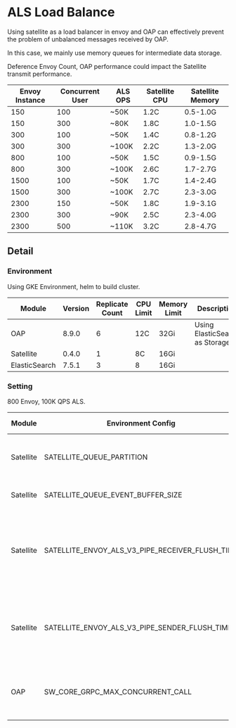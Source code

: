 # ALS Load Balance

Using satellite as a load balancer in envoy and OAP can effectively prevent the problem of unbalanced messages received by OAP.

In this case, we mainly use memory queues for intermediate data storage. 

Deference Envoy Count, OAP performance could impact the Satellite transmit performance.

|Envoy Instance|Concurrent User|ALS OPS|Satellite CPU|Satellite Memory|
|--------------|---------------|-------|-------------|----------------|
|150|100|~50K|1.2C|0.5-1.0G|
|150|300|~80K|1.8C|1.0-1.5G|
|300|100|~50K|1.4C|0.8-1.2G|
|300|300|~100K|2.2C|1.3-2.0G|
|800|100|~50K|1.5C|0.9-1.5G|
|800|300|~100K|2.6C|1.7-2.7G|
|1500|100|~50K|1.7C|1.4-2.4G|
|1500|300|~100K|2.7C|2.3-3.0G|
|2300|150|~50K|1.8C|1.9-3.1G|
|2300|300|~90K|2.5C|2.3-4.0G|
|2300|500|~110K|3.2C|2.8-4.7G|

## Detail

### Environment

Using GKE Environment, helm to build cluster.

|Module|Version|Replicate Count|CPU Limit|Memory Limit|Description|
|------|-------|---------------|---------|------------|-----------|
|OAP|8.9.0|6|12C|32Gi|Using ElasticSearch as Storage|
|Satellite|0.4.0|1|8C|16Gi||
|ElasticSearch|7.5.1|3|8|16Gi||

### Setting

800 Envoy, 100K QPS ALS.

|Module|Environment Config|Use Value|Default Value|Description|Recommend Value|
|------|------------------|---------|-------------|-----------|--------------|
|Satellite|SATELLITE_QUEUE_PARTITION|50|4|Support several goroutines concurrently to consume the queue|Satellite CPU number * 4-6, It could help improve throughput, but the default value also could handle `800` Envoy Instance and `100K` QPS ALS message. |
|Satellite|SATELLITE_QUEUE_EVENT_BUFFER_SIZE|3000|1000|The size of the queue in each concurrency|This is related to the number of Envoys. If the number of Envoys is large, it is recommended to increase the value.|
|Satellite|SATELLITE_ENVOY_ALS_V3_PIPE_RECEIVER_FLUSH_TIME|3000|1000|When the Satellite receives the message, how long(millisecond) will the ALS message be merged into an Event.|If a certain time delay is accepted, the value can be adjusted larger, which can effectively reduce CPU usage and make the Satellite more stable|
|Satellite|SATELLITE_ENVOY_ALS_V3_PIPE_SENDER_FLUSH_TIME|3000|1000|How long(millisecond) is the memory queue data for each Goroutine to be summarized and sent to OAP|This depends on the amount of data in your queue, you can keep it consistent with `SATELLITE_ENVOY_ALS_V3_PIPE_RECEIVER_FLUSH_TIME`|
|OAP|SW_CORE_GRPC_MAX_CONCURRENT_CALL|50|4|A link between Satellite and OAP, how many requests parallelism is supported|Same with `SATELLITE_QUEUE_PARTITION` in Satellite|
